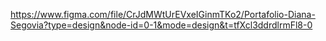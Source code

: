https://www.figma.com/file/CrJdMWtUrEVxeIGinmTKo2/Portafolio-Diana-Segovia?type=design&node-id=0-1&mode=design&t=tfXcl3ddrdlrmFl8-0
